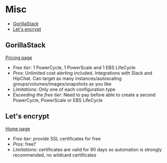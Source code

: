# Misc

<!-- TOC depthFrom:2 -->

- [GorillaStack](#gorillastack)
- [Let's encrypt](#lets-encrypt)

<!-- /TOC -->

## GorillaStack

[Pricing page](https://www.gorillastack.com/pricing)

* *Free tier*: 1 PowerCycle, 1 PowerScale and 1 EBS LifeCycle
* *Pros*: Unlimited cost alerting included. Integrations with Slack and HipChat. Can target as many instances/autoscaling groups/volumes/images/snapshots as you like 
* *Limitations*: Only one of each configuration type
* *Exceeding the free tier*: Need to pay before able to create a second PowerCycle, PowerScale or EBS LifeCycle

## Let's encrypt

[Home page](https://letsencrypt.org/)

* *Free tier*: provide SSL certificates for free
* *Pros*: free?
* *Limitations*: certificates are valid for 90 days so automation is strongly recommended, no wildcard certificates
